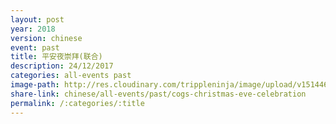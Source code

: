 ```yaml
---
layout: post
year: 2018
version: chinese
event: past
title: 平安夜崇拜(联合)
description: 24/12/2017
categories: all-events past
image-path: http://res.cloudinary.com/trippleninja/image/upload/v1514464898/Christmas%20Eve%20Service%2017/Eve1.jpg
share-link: chinese/all-events/past/cogs-christmas-eve-celebration
permalink: /:categories/:title
---
```

